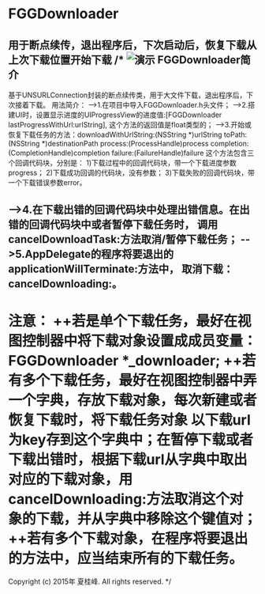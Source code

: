 # FGGDownloader
用于断点续传，退出程序后，下次启动后，恢复下载从上次下载位置开始下载
/*
![演示](https://github.com/Insfgg99x/FGGDownloader/blob/master/demo.gif)
 FGGDownloader简介
---------------------------------------------------------------------------------------------
 基于UNSURLConnection封装的断点续传类，用于大文件下载，退出程序后，下次接着下载。
 用法简介：
 -->1.在项目中导入FGGDownloader.h头文件；
 -->2.搭建UI时，设置显示进度的UIProgressView的进度值:[FGGDownloader lastProgressWithUrl:urlString],
      这个方法的返回值是float类型的；
 -->3.开始或恢复下载任务的方法：downloadWithUrlString:(NSString *)urlString
                                                        toPath:(NSString *)destinationPath
                                                       process:(ProcessHandle)process
                                                    completion:(CompletionHandle)completion
                                                       failure:(FailureHandle)failure
      这个方法包含三个回调代码块，分别是：
      1)下载过程中的回调代码块，带一个下载进度参数progress；
      2)下载成功回调的代码块，没有参数；
      3)下载失败的回调代码块，带一个下载错误参数error。
 
-->4.在下载出错的回调代码块中处理出错信息。在出错的回调代码块中或者暂停下载任务时，
     调用cancelDownloadTask:方法取消/暂停下载任务；
-->5.AppDelegate的程序将要退出的applicationWillTerminate:方法中，
     取消下载：cancelDownloading:。
---------------------------------------------------------------------------------------------
 注意：
 ++若是单个下载任务，最好在视图控制器中将下载对象设置成成员变量：FGGDownloader *_downloader;
 ++若有多个下载任务，最好在视图控制器中弄一个字典，存放下载对象，每次新建或者恢复下载时，将下载任务对象
   以下载url为key存到这个字典中；在暂停下载或者下载出错时，根据下载url从字典中取出对应的下载对象，用
   cancelDownloading:方法取消这个对象的下载，并从字典中移除这个键值对；
 ++若有多个下载对象，在程序将要退出的方法中，应当结束所有的下载任务。
==============================================================================================
Copyright (c) 2015年 夏桂峰. All rights reserved.
*/
